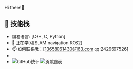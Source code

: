 Hi there!👋
## 🚀 技能栈
- 编程语言: [C++, C, Python]
- 🌱 正在学习[SLAM navigation ROS2]
- 📫 如何联系我：[13658061430@163.com qq:2429697526]
- 
- ![GitHub统计](https://github-readme-stats.vercel.app/api?username=PeiXinYang-IST&show_icons=true&theme=radical&count_private=true)    ![贡献图表](https://github-readme-streak-stats.herokuapp.com/?user=PeiXinYang-IST&theme=radical)
